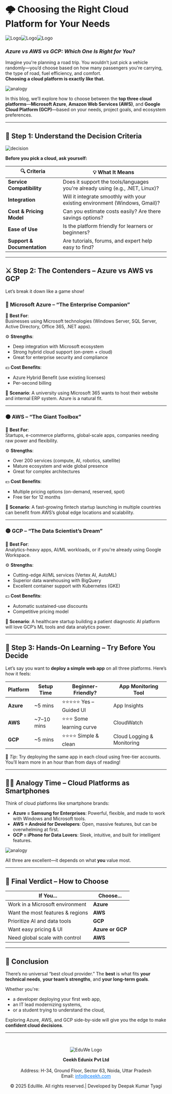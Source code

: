 
# 🌩️ **Choosing the Right Cloud Platform for Your Needs**  

![Logo](../media/blog61.png)![Logo](../media/blog62.png)![Logo](../media/blog63.png)
### _Azure vs AWS vs GCP: Which One Is Right for You?_

Imagine you're planning a road trip. You wouldn’t just pick a vehicle randomly—you’d choose based on how many passengers you're carrying, the type of road, fuel efficiency, and comfort.  
**Choosing a cloud platform is exactly like that.**

![analogy](../media/blog64.png)

In this blog, we’ll explore how to choose between the **top three cloud platforms**—**Microsoft Azure**, **Amazon Web Services (AWS)**, and **Google Cloud Platform (GCP)**—based on your needs, project goals, and ecosystem preferences.

---

## 🧭 Step 1: Understand the Decision Criteria

![decision](../media/blog65.png)

**Before you pick a cloud, ask yourself:**

| 🔍 Criteria               | 💡 What It Means                                                                 |
|---------------------------|----------------------------------------------------------------------------------|
| **Service Compatibility** | Does it support the tools/languages you're already using (e.g., .NET, Linux)?   |
| **Integration**           | Will it integrate smoothly with your existing environment (Windows, Gmail)?    |
| **Cost & Pricing Model**  | Can you estimate costs easily? Are there savings options?                       |
| **Ease of Use**           | Is the platform friendly for learners or beginners?                             |
| **Support & Documentation**| Are tutorials, forums, and expert help easy to find?                            |

---

## ⚔️ Step 2: The Contenders – Azure vs AWS vs GCP

Let’s break it down like a game show!

### 🔵 Microsoft Azure – “The Enterprise Companion”

🧠 **Best For**:  
Businesses using Microsoft technologies (Windows Server, SQL Server, Active Directory, Office 365, .NET apps).

⚙️ **Strengths**:
- Deep integration with Microsoft ecosystem
- Strong hybrid cloud support (on-prem + cloud)
- Great for enterprise security and compliance

💵 **Cost Benefits**:
- Azure Hybrid Benefit (use existing licenses)
- Per-second billing

📌 **Scenario**: A university using Microsoft 365 wants to host their website and internal ERP system. Azure is a natural fit.

---

### 🟠 AWS – “The Giant Toolbox”

🧠 **Best For**:  
Startups, e-commerce platforms, global-scale apps, companies needing raw power and flexibility.

⚙️ **Strengths**:
- Over 200 services (compute, AI, robotics, satellite)
- Mature ecosystem and wide global presence
- Great for complex architectures

💵 **Cost Benefits**:
- Multiple pricing options (on-demand, reserved, spot)
- Free tier for 12 months

📌 **Scenario**: A fast-growing fintech startup launching in multiple countries can benefit from AWS’s global edge locations and scalability.

---

### 🟡 GCP – “The Data Scientist’s Dream”

🧠 **Best For**:  
Analytics-heavy apps, AI/ML workloads, or if you're already using Google Workspace.

⚙️ **Strengths**:
- Cutting-edge AI/ML services (Vertex AI, AutoML)
- Superior data warehousing with BigQuery
- Excellent container support with Kubernetes (GKE)

💵 **Cost Benefits**:
- Automatic sustained-use discounts
- Competitive pricing model

📌 **Scenario**: A healthcare startup building a patient diagnostic AI platform will love GCP’s ML tools and data analytics power.

---

## 🧪 Step 3: Hands-On Learning – Try Before You Decide

Let’s say you want to **deploy a simple web app** on all three platforms. Here’s how it feels:

| Platform | Setup Time | Beginner-Friendly? | App Monitoring Tool |
|----------|-------------|---------------------|----------------------|
| **Azure** | ~5 mins     | ⭐⭐⭐⭐⭐ Yes – Guided UI | App Insights         |
| **AWS**   | ~7–10 mins  | ⭐⭐⭐ Some learning curve | CloudWatch          |
| **GCP**   | ~5 mins     | ⭐⭐⭐⭐ Simple & clean   | Cloud Logging & Monitoring |

🔧 *Tip*: Try deploying the same app in each cloud using free-tier accounts. You’ll learn more in an hour than from days of reading!

---

## 🤹‍♂️ Analogy Time – Cloud Platforms as Smartphones

Think of cloud platforms like smartphone brands:

- **Azure = Samsung for Enterprises**: Powerful, flexible, and made to work with Windows and Microsoft tools.
- **AWS = Android for Developers**: Open, massive features, but can be overwhelming at first.
- **GCP = iPhone for Data Lovers**: Sleek, intuitive, and built for intelligent features.

![analogy](../media/blog66.png)

All three are excellent—it depends on what **you** value most.

---

## 🎯 Final Verdict – How to Choose

| If You...                         | Choose...       |
|----------------------------------|-----------------|
| Work in a Microsoft environment  | **Azure**       |
| Want the most features & regions | **AWS**         |
| Prioritize AI and data tools     | **GCP**         |
| Want easy pricing & UI           | **Azure or GCP**|
| Need global scale with control   | **AWS**         |

---

## 📝 Conclusion

There’s no universal “best cloud provider.” The **best** is what fits **your technical needs**, **your team’s strengths**, and **your long-term goals**.

Whether you're:
- a developer deploying your first web app,
- an IT lead modernizing systems,
- or a student trying to understand the cloud,

Exploring Azure, AWS, and GCP side-by-side will give you the edge to make **confident cloud decisions**.

---
<div style="text-align: center; padding-top: 30px;">
  <img src="../media/logo.png" alt="EduWe Logo" style="max-width: 150px; height: auto;">
  <p>
  <center><strong>Ceekh Edunix Pvt Ltd</strong></center><br>
    Address: H-34, Ground Floor, Sector 63, Noida, Uttar Pradesh<br>
    Email: <a href="mailto:info@ceekh.com" style="color: #007bff;">info@ceekh.com</a>
  </p>
  <p style="font-size: 14px; color: #555;"><center>© 2025 EduWe. All rights reserved.| Developed by Deepak Kumar Tyagi </center></p>
</div>